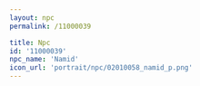 ```yaml
---
layout: npc
permalink: /11000039

title: Npc
id: '11000039'
npc_name: 'Namid'
icon_url: 'portrait/npc/02010058_namid_p.png'
---
```


